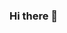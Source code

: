 ### Hi there 👋

<!--
**oneJS-dev/oneJS-dev** is a ✨ _special_ ✨ repository because its `README.md` (this file) appears on your GitHub profile.

<img src="./icon.png">
![icon](https://user-images.githubusercontent.com/98762998/210244464-d307b54f-a97f-4824-84ff-31886131900c.png)


Here are some ideas to get you started:

- 🔭 I’m cur![icon]()
rently working on ...
- 🌱 I’m currently learning ...
- 👯 I’m looking to collaborate on ...
- 🤔 I’m looking for help with ...
- 💬 Ask me about ...
- 📫 How to reach me: ...
- 😄 Pronouns: ...
- ⚡ Fun fact: ...
-->
